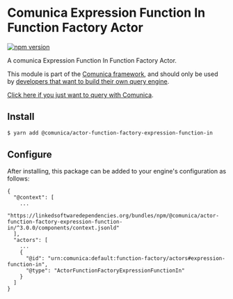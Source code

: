 # Comunica Expression Function In Function Factory Actor

[![npm version](https://badge.fury.io/js/%40comunica%2Factor-function-factory-expression-function-in.svg)](https://www.npmjs.com/package/@comunica/actor-function-factory-expression-function-in)

A comunica Expression Function In Function Factory Actor.

This module is part of the [Comunica framework](https://github.com/comunica/comunica),
and should only be used by [developers that want to build their own query engine](https://comunica.dev/docs/modify/).

[Click here if you just want to query with Comunica](https://comunica.dev/docs/query/).

## Install

```bash
$ yarn add @comunica/actor-function-factory-expression-function-in
```

## Configure

After installing, this package can be added to your engine's configuration as follows:
```text
{
  "@context": [
    ...
    "https://linkedsoftwaredependencies.org/bundles/npm/@comunica/actor-function-factory-expression-function-in/^3.0.0/components/context.jsonld"
  ],
  "actors": [
    ...
    {
      "@id": "urn:comunica:default:function-factory/actors#expression-function-in",
      "@type": "ActorFunctionFactoryExpressionFunctionIn"
    }
  ]
}
```
